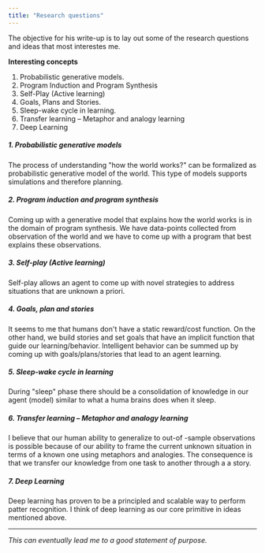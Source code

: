 ```yaml
---
title: "Research questions"
---
```


The objective for his write-up is to lay out some of the research questions and ideas that most interestes me.

**Interesting concepts**

1. Probabilistic generative models.
2. Program Induction and Program Synthesis
3. Self-Play (Active learning)
4. Goals, Plans and Stories.
5. Sleep-wake cycle in learning.
6. Transfer learning – Metaphor and analogy learning
8. Deep Learning




##### 1. Probabilistic generative models

The process of understanding "how the world works?" can be formalized as probabilistic generative model of the world. This type of models supports simulations and therefore planning.

##### 2. Program induction and program synthesis

Coming up with a generative model that explains how the world works is in the domain of program synthesis. We have data-points collected from observation of the world and we have to come up with a program that best explains these observations.

##### 3. Self-play (Active learning)

Self-play allows an agent to come up with novel strategies to address situations that are unknown a priori.

##### 4. Goals, plan and stories

It seems to me that humans don't have a static reward/cost function. On the other hand, we build stories and set goals that have an implicit function that guide our learning/behavior. Intelligent behavior can be summed up by coming up with goals/plans/stories that lead to an agent learning.

##### 5. Sleep-wake cycle in learning

During "sleep" phase there should be a consolidation of knowledge in our agent (model) similar to what a huma brains does when it sleep.

##### 6. Transfer learning – Metaphor and analogy learning

I believe that our human ability to generalize to out-of -sample observations is possible because of our ability to frame the current unknown situation in terms of a known one using metaphors and analogies. The consequence is that we transfer our knowledge from one task to another through a a story.

##### 7. Deep Learning

Deep learning has proven to be a principled and scalable way to perform patter recognition. I think of deep learning as our core primitive in ideas mentioned above.

***
*This can eventually lead me to a good statement of purpose.*